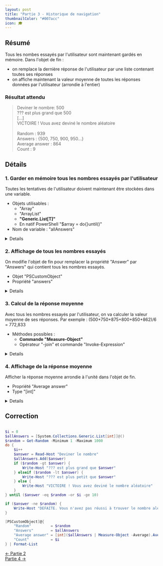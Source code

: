 ```yaml
---
layout: post
title: "Partie 3 - Historique de navigation"
thumbnailColor: "#007acc"
icon: 🎓
---
```


## Résumé

Tous les nombes essayés par l'utilisateur sont maintenant gardés en mémoire. Dans l'objet de fin :

- on remplace la dernière réponse de l'utilisateur par une liste contenant toutes ses réponses
- on affiche maintenant la valeur moyenne de toutes les réponses données par l'utilisateur (arrondie à l'entier)

### Résultat attendu

<blockquote>
  <p>
    Deviner le nombre: 500<br>
    ??? est plus grand que 500<br>
    [...]<br>
    VICTOIRE ! Vous avez deviné le nombre aléatoire<br>
    <br>
    Random         : 939<br>
    Answers        : {500, 750, 900, 950...}<br>
    Average answer : 864<br>
    Count          : 9
  </p>
</blockquote>

## Détails

### 1. Garder en mémoire tous les nombres essayés par l'utilisateur

Toutes les tentatives de l'utilisateur doivent maintenant être stockées dans une variable.

- Objets utilisables :
  - "Array"
  - "ArrayList"
  - **"Generic.List[T]"**
  - En natif PowerShell "$array = do{}until()"
- Nom de variable : "allAnswers"

<details>
  <pre><code>
    # 3a. Avec "Array"
    $allAnswers = @()
    $allAnswers += $answer

    # 3b. Avec "ArrayList"
    $allAnswers = [System.Collections.ArrayList]@()
    $allAnswers.Add($answer)

    # 3c. Avec "Generic.List[T]"
    $allAnswers = [System.Collections.Generic.List[int]]@()
    $allAnswers.Add($answer)

    # 3d. En natif
    $allAnswers = do { <#...#> $answer } until (<#...#>) 
  </code></pre>
</details>

### 2. Affichage de tous les nombres essayés

On modifie l'objet de fin pour remplacer la propriété "Answer" par "Answers" qui contient tous les nombres essayés. 

- Objet "PSCustomObject"
- Propriété "answers"

<details>
  <pre><code>
    [PSCustomObject]@{
        "Random"  = $random
        "Answers" = $allAnswers
        "Count"   = $i
    }
  </code></pre>
</details>

### 3. Calcul de la réponse moyenne

Avec tous les nombres essayés par l'utilisateur, on va calculer la valeur moyenne de ses réponses. Par exemple : (500+750+875+800+850+862)/6 = 772,833

- Méthodes possibles :
  - **Commande "Measure-Object"**
  - Opérateur "-join" et commande "Invoke-Expression"

<details>
  <pre><code>
    ($allAnswers | Measure-Object -Average).Average

    (Invoke-Expression ($allAnswers -join "+")) / $i
  </code></pre>
</details>

### 4. Affichage de la réponse moyenne

Afficher la réponse moyenne arrondie à l'unité dans l'objet de fin.

- Propriété "Average answer"
- Type "[int]"

<details>
  <pre><code>
    [PSCustomObject]@{
        "Random"         = $random
        "Answers"        = $allAnswers
        "Average answer" = [int]($allAnswers | Measure-Object -Average).Average
        "Count"          = $i
    }
  </code></pre>
</details>

## Correction

```powershell

$i = 0
$allAnswers = [System.Collections.Generic.List[int]]@()
$random = Get-Random -Minimum 1 -Maximum 1000
do {
    $i++
    $answer = Read-Host "Deviner le nombre"
    $allAnswers.Add($answer)
    if ($random -gt $answer) { 
        Write-Host "??? est plus grand que $answer"
    } elseif ($random -lt $answer) {
        Write-Host "??? est plus petit que $answer"
    } else {
        Write-Host "VICTOIRE ! Vous avez deviné le nombre aléatoire"
    }
} until ($answer -eq $random -or $i -ge 10)

if ($answer -ne $random) { 
    Write-Host "DEFAITE. Vous n'avez pas réussi à trouver le nombre aléatoire"
}

[PSCustomObject]@{
    "Random"         = $random
    "Answers"        = $allAnswers
    "Average answer" = [int]($allAnswers | Measure-Object -Average).Average
    "Count"          = $i
} | Format-List

```

<div class="buttons">
    <div class="buttonBack">
        <a href="/2022/10/21/cours-pratique-posh-2">← Partie 2</a>
    </div>
    <div class="buttonNext">
        <a href="/2022/10/26/cours-pratique-posh-4">Partie 4 →</a>
    </div>
</div>